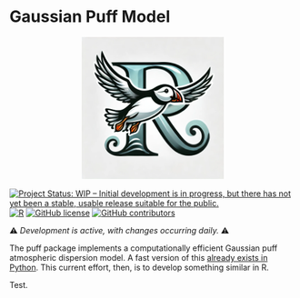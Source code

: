 # Gaussian Puff Model

<p align="center">
  <a href="https://ams.mines.edu/hammerling-research-group/research/puff/">
    <img src="https://github.com/Hammerling-Research-Group/puff/blob/e9738322010d5a279bdb317dcbd3d0750977b19e/img/r_puff2.png" alt="puff logo" width="250" height="250">
  </a>
</p>

[![Project Status: WIP – Initial development is in progress, but there has not yet been a stable, usable release suitable for the public.](https://www.repostatus.org/badges/latest/wip.svg)](https://www.repostatus.org/#wip)
[![R](https://github.com/Hammerling-Research-Group/puff/actions/workflows/r.yml/badge.svg)](https://github.com/Hammerling-Research-Group/puff/actions/workflows/r.yml)
[![GitHub license](https://img.shields.io/github/license/Hammerling-Research-Group/puff?color=blue)](https://github.com/Hammerling-Research-Group/puff/blob/main/LICENSE)
[![GitHub contributors](https://img.shields.io/github/contributors/Hammerling-Research-Group/puff.svg)](https://github.com/Hammerling-Research-Group/puff/graphs/contributors/)

⚠️ *Development is active, with changes occurring daily.* ⚠️

The puff package implements a computationally efficient Gaussian puff atmospheric dispersion model. A fast version of this [already exists in Python](https://github.com/rykerfish/FastGaussianPuff). This current effort, then, is to develop something similar in R. 

Test. 
